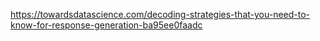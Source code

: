 
https://towardsdatascience.com/decoding-strategies-that-you-need-to-know-for-response-generation-ba95ee0faadc